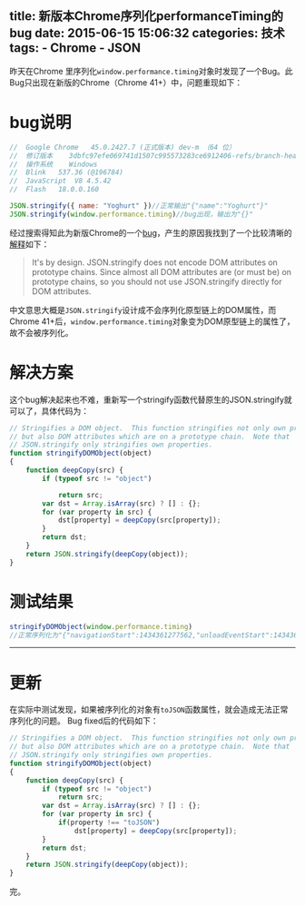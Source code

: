 title: 新版本Chrome序列化performanceTiming的bug
date: 2015-06-15 15:06:32
categories: 技术
tags:
     - Chrome
     - JSON
---
昨天在Chrome 里序列化`window.performance.timing`对象时发现了一个Bug。此Bug只出现在新版的Chrome（Chrome 41+）中，问题重现如下：

# bug说明
``` javascript
//	Google Chrome	45.0.2427.7 (正式版本) dev-m （64 位）
//	修订版本	3dbfc97efe069741d1507c995573283ce6912406-refs/branch-heads/2427@{#10}
//	操作系统	Windows
//	Blink	537.36 (@196784)
//	JavaScript	V8 4.5.42
// 	Flash	18.0.0.160

JSON.stringify({ name: "Yoghurt" })//正常输出"{"name":"Yoghurt"}"
JSON.stringify(window.performance.timing)//bug出现，输出为"{}"
```
<!-- more -->
经过搜索得知此为新版Chrome的一个[bug](http://src.chromium.org/viewvc/blink?view=revision&revision=196854)，产生的原因我找到了一个比较清晰的[解释](https://code.google.com/p/chromium/issues/detail?id=467366#c5)如下：
>It's by design.  JSON.stringify does not encode DOM attributes on prototype chains.  Since almost all DOM attributes are (or must be) on prototype chains, so you should not use JSON.stringify directly for DOM attributes.

中文意思大概是`JSON.stringify`设计成不会序列化原型链上的DOM属性，而Chrome 41+后，`window.performance.timing`对象变为DOM原型链上的属性了，故不会被序列化。

# 解决方案
这个bug解决起来也不难，重新写一个stringify函数代替原生的JSON.stringify就可以了，具体代码为：

```javascript
// Stringifies a DOM object.  This function stringifies not only own properties
// but also DOM attributes which are on a prototype chain.  Note that
// JSON.stringify only stringifies own properties.
function stringifyDOMObject(object)
{
    function deepCopy(src) {
        if (typeof src != "object")

            return src;
        var dst = Array.isArray(src) ? [] : {};
        for (var property in src) {
            dst[property] = deepCopy(src[property]);
        }
        return dst;
    }
    return JSON.stringify(deepCopy(object));
}
```

# 测试结果
```javascript
stringifyDOMObject(window.performance.timing)
//正常序列化为"{"navigationStart":1434361277562,"unloadEventStart":1434361277688,"unloadEventEnd":1434361277688,"redirectStart":0...}"
```

----
# 更新
在实际中测试发现，如果被序列化的对象有`toJSON`函数属性，就会造成无法正常序列化的问题。
Bug fixed后的代码如下：
```javascript
// Stringifies a DOM object.  This function stringifies not only own properties
// but also DOM attributes which are on a prototype chain.  Note that
// JSON.stringify only stringifies own properties.
function stringifyDOMObject(object)
{
    function deepCopy(src) {
        if (typeof src != "object")
            return src;
        var dst = Array.isArray(src) ? [] : {};
        for (var property in src) {
            if(property !== "toJSON")
                dst[property] = deepCopy(src[property]);
        }
        return dst;
    }
    return JSON.stringify(deepCopy(object));
}
```
完。
